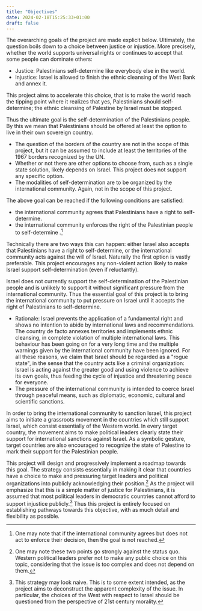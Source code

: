 ```yaml
---
title: "Objectives"
date: 2024-02-18T15:25:33+01:00
draft: false
---
```



The overarching goals of the project are made explicit below. 
Ultimately, the question boils down to a choice between justice or injustice. More precisely, whether the world supports universal rights or continues to accept that some people can dominate others:

* Justice: Palestinians self-determine like everybody else in the world.
* Injustice: Israel is allowed to finish the ethnic cleansing of the West Bank and annex it.

This project aims to accelerate this choice, that is to make the world reach the tipping point where it realizes that yes, Palestinians should self-determine; the ethnic cleansing of Palestine by Israel must be stopped. 


Thus the ultimate goal is the self-determination of the Palestinians people. By this we mean that Palestinians should be offered at least the option to live in their own sovereign country.

* The question of the borders of the country are not in the scope of this project, but it can be assumed to include at least the territories of the 1967 borders recognized by the UN.
* Whether or not there are other options to choose from, such as a single state solution, likely depends on Israel. This project does not support any specific option.
* The modalities of self-determination are to be organized by the international community. Again, not in the scope of this project.

The above goal can be reached if the following conditions are satisfied:

* the international community agrees that Palestinians have a right to self-determine. 
* the international community enforces the right of the Palestinian people to self-determine .[^1]  


Technically there are two ways this can happen: either Israel also accepts that Palestinians have a right to self-determine, or the international community acts against the will of Israel. Naturally the first option is vastly preferable. This project encourages any non-violent action likely to make Israel support self-determination (even if reluctantly).

Israel does not currently support the self-determination of the Palestinian people and is unlikely to support it without significant pressure from the international community. Thus the essential goal of this project is to bring the international community to put pressure on Israel until it accepts the right of Palestinians to self-determine.

* Rationale: Israel prevents the application of a fundamental right and shows no intention to abide by international laws and recommendations. The country de facto annexes territories and implements ethnic cleansing, in complete violation of multiple international laws. This behaviour has been going on for a very long time and the multiple warnings given by the international community have been ignored. For all these reasons, we claim that Israel should be regarded as a "rogue state", in the sense that the country acts like a criminal organization: Israel is acting against the greater good and using violence to achieve its own goals, thus feeding the cycle of injustice and threatening peace for everyone.
* The pressure of the international community is intended to coerce Israel through peaceful means, such as diplomatic, economic, cultural and scientific sanctions.  


In order to bring the international community to sanction Israel, this project aims to initiate a grassroots movement in the countries which still support Israel, which consist essentially of the Western world. 
 In every target country, the movement aims to make political leaders clearly state their support for international sanctions against Israel. As a symbolic gesture, target countries are also encouraged to recognize the state of Palestine to mark their support for the Palestinian people.


This project will design and progressively implement a roadmap towards this goal. The strategy consists essentially in making it clear that countries have a choice to make and pressuring target leaders and political organizations into publicly acknowledging their position.[^2] As the project will emphasize that this is a simple matter of justice for Palestinians, it is assumed that most political leaders in democratic countries cannot afford to support injustice publicly.[^3] Thus this project is entirely focused on establishing pathways towards this objective, with as much detail and flexibility as possible.





[^1]: One may note that if the international community agrees but does not act to enforce their decision, then the goal is not reached.

[^2]: One may note these two points go strongly against the status quo. Western political leaders prefer not to make any public choice on this topic, considering that the issue is too complex and does not depend on them.

[^3]: This strategy may look naive. This is to some extent intended, as the project aims to deconstruct the apparent complexity of the issue. In particular, the choices of the West with respect to Israel should be questioned from the perspective of 21st century morality. 



